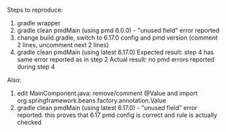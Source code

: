 Steps to reproduce:
1. gradle wrapper
2. gradle clean pmdMain (using pmd 6.0.0) - "unused field" error reported
3. change build.gradle, switch to 6.17.0 config and pmd version (comment 2 lines, uncomment next 2 lines)
4. gradle clean pmdMain (using latest 6.17.0)
Expected result: step 4 has same error reported as in step 2
Actual result: no pmd errors reported during step 4

Also:
1. edit MainComponent.java: remove/comment @Value and import org.springframework.beans.factory.annotation.Value
2. gradle clean pmdMain (using latest 6.17.0) - "unused field" error reported.
this proves that 6.17 pmd config is correct and rule is actually checked